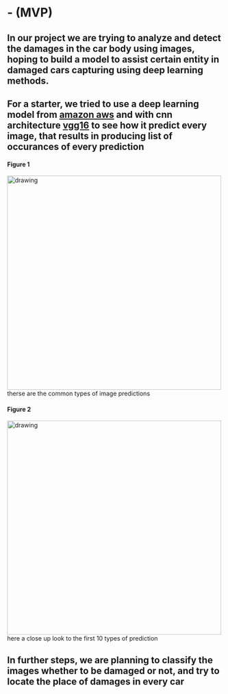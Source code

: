 # - (MVP)
## In our project we are trying to analyze and detect the damages in the car body using images, hoping to build a model to assist certain entity in damaged cars capturing using deep learning methods.

## For a starter, we tried to use a deep learning model from [amazon aws](https://s3.amazonaws.com/deep-learning-models/image-models/imagenet_class_index.json) and with cnn architecture [vgg16](https://neurohive.io/en/popular-networks/vgg16/) to see how it predict every image, that results in producing list of occurances of every prediction

#### Figure 1
<img src="https://user-images.githubusercontent.com/93079224/148692835-66a9f2e2-ba8c-4c08-8a1a-f4493da67553.jpg" alt="drawing" width="500"/>
therse are the common types of image predictions

#### Figure 2
<img src="https://user-images.githubusercontent.com/93079224/148692846-736566df-fd03-4312-a9af-4585acf3a065.jpg" alt="drawing" width="500"/>
here a close up look to the first 10 types of prediction

## In further steps, we are planning to classify the images whether to be damaged or not, and try to locate the place of damages in every car
